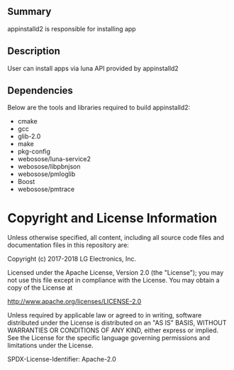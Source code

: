 Summary
-------
appinstalld2 is responsible for installing app

Description
-----------
User can install apps via luna API provided by appinstalld2

Dependencies
------------
Below are the tools and libraries required to build appinstalld2:

* cmake
* gcc
* glib-2.0
* make
* pkg-config
* webosose/luna-service2
* webosose/libpbnjson
* webosose/pmloglib
* Boost
* webosose/pmtrace

Copyright and License Information
=================================
Unless otherwise specified, all content, including all source code files and
documentation files in this repository are:

Copyright (c) 2017-2018 LG Electronics, Inc.

Licensed under the Apache License, Version 2.0 (the "License");
you may not use this file except in compliance with the License.
You may obtain a copy of the License at

http://www.apache.org/licenses/LICENSE-2.0

Unless required by applicable law or agreed to in writing, software
distributed under the License is distributed on an "AS IS" BASIS,
WITHOUT WARRANTIES OR CONDITIONS OF ANY KIND, either express or implied.
See the License for the specific language governing permissions and
limitations under the License.

SPDX-License-Identifier: Apache-2.0
